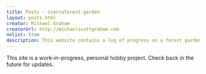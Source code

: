 ```yaml
---
title: Posts - sierraforest.garden
layout: posts.html
creator: Michael Graham
creatorUrl: http://michaelscottgraham.com
nolist: true
description: This website contains a log of progress on a forest garden in the Sierra Nevada Foothills of California.
---
```

<div class="content row">
<div class="twelve columns">
This site is a work-in-progress, personal hobby project. Check back in the future for updates.
</div>
</div>
